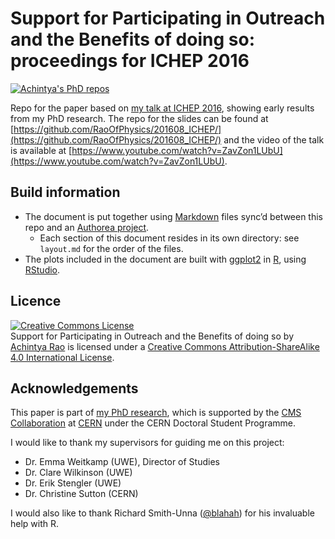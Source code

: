 # Support for Participating in Outreach and the Benefits of doing so: proceedings for ICHEP 2016

[![Achintya's PhD repos](https://img.shields.io/badge/collection-Achintya's%20PhD%20repos-yellowgreen.svg)](https://github.com/RaoOfPhysics/phd)

Repo for the paper based on [my talk at ICHEP 2016](https://indico.cern.ch/event/432527/contributions/1072118/), showing early results from my PhD research.
The repo for the slides can be found at [https://github.com/RaoOfPhysics/201608_ICHEP/](https://github.com/RaoOfPhysics/201608_ICHEP/) and the video of the talk is available at [https://www.youtube.com/watch?v=ZavZon1LUbU](https://www.youtube.com/watch?v=ZavZon1LUbU).

## Build information

- The document is put together using [Markdown](https://daringfireball.net/projects/markdown/) files sync’d between this repo and an [Authorea project](https://www.authorea.com/users/8205/articles/133182/_show_article).
    - Each section of this document resides in its own directory: see `layout.md` for the order of the files.
- The plots included in the document are built with [ggplot2](http://ggplot2.org/) in [R](https://www.r-project.org/), using [RStudio](https://www.rstudio.com/).

## Licence

<a rel="license" href="http://creativecommons.org/licenses/by-sa/4.0/"><img alt="Creative Commons License" style="border-width:0" src="https://i.creativecommons.org/l/by-sa/4.0/80x15.png" /></a><br /><span xmlns:dct="http://purl.org/dc/terms/" href="http://purl.org/dc/dcmitype/InteractiveResource" property="dct:title" rel="dct:type">Support for Participating in Outreach and the Benefits of doing so</span> by <a xmlns:cc="http://creativecommons.org/ns#" href="https://github.com/RaoOfPhysics/201611_ICHEP-Proceedings" property="cc:attributionName" rel="cc:attributionURL">Achintya Rao</a> is licensed under a <a rel="license" href="http://creativecommons.org/licenses/by-sa/4.0/">Creative Commons Attribution-ShareAlike 4.0 International License</a>.

## Acknowledgements

This paper is part of [my PhD research](http://achintyarao.in/phd), which is supported by the [CMS Collaboration](http://cms.web.cern.ch) at [CERN](http://home.cern) under the CERN Doctoral Student Programme.

I would like to thank my supervisors for guiding me on this project:

- Dr. Emma Weitkamp (UWE), Director of Studies
- Dr. Clare Wilkinson (UWE)
- Dr. Erik Stengler (UWE)
- Dr. Christine Sutton (CERN)

I would also like to thank Richard Smith-Unna ([@blahah](https://github.com/blahah)) for his invaluable help with R.
